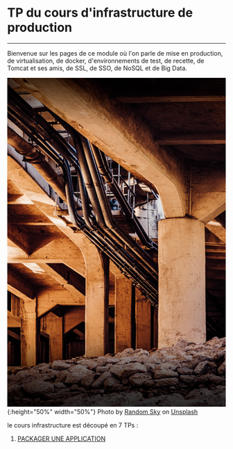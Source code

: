 # TP du cours d'infrastructure de production

---

Bienvenue sur les pages de ce module où l'on parle de mise en production, de virtualisation, de docker, d'environnements de test, de recette, de Tomcat et ses amis, de SSL, de SSO, de NoSQL et de Big Data.

![infrastructure dans le btp](random-sky-ZQlGTKHy9PQ-unsplash.jpg){:height="50%" width="50%"}
<span>Photo by <a href="https://unsplash.com/@randomsky?utm_source=unsplash&amp;utm_medium=referral&amp;utm_content=creditCopyText">Random Sky</a> on <a href="https://unsplash.com/s/photos/infrastructure?utm_source=unsplash&amp;utm_medium=referral&amp;utm_content=creditCopyText">Unsplash</a></span>



le cours infrastructure est découpé en 7 TPs :


1. [PACKAGER UNE APPLICATION](tps/TP1)

